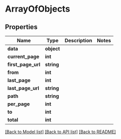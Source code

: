 # ArrayOfObjects

## Properties
Name | Type | Description | Notes
------------ | ------------- | ------------- | -------------
**data** | **object** |  | 
**current_page** | **int** |  | 
**first_page_url** | **string** |  | 
**from** | **int** |  | 
**last_page** | **int** |  | 
**last_page_url** | **string** |  | 
**path** | **string** |  | 
**per_page** | **int** |  | 
**to** | **int** |  | 
**total** | **int** |  | 

[[Back to Model list]](../README.md#documentation-for-models) [[Back to API list]](../README.md#documentation-for-api-endpoints) [[Back to README]](../README.md)


